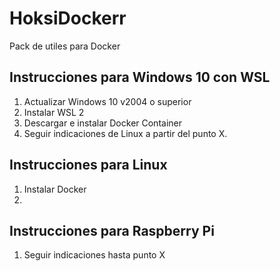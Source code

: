 # HoksiDockerr
 Pack de utiles para Docker


## Instrucciones para Windows 10 con WSL

1. Actualizar Windows 10 v2004 o superior
2. Instalar WSL 2
3. Descargar e instalar Docker Container
4. Seguir indicaciones de Linux a partir del punto X.

## Instrucciones para Linux
1. Instalar Docker
2. 

## Instrucciones para Raspberry Pi
1. Seguir indicaciones hasta punto X


